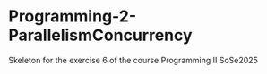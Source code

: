 # Programming-2-ParallelismConcurrency
Skeleton for the exercise 6 of the course Programming II SoSe2025
